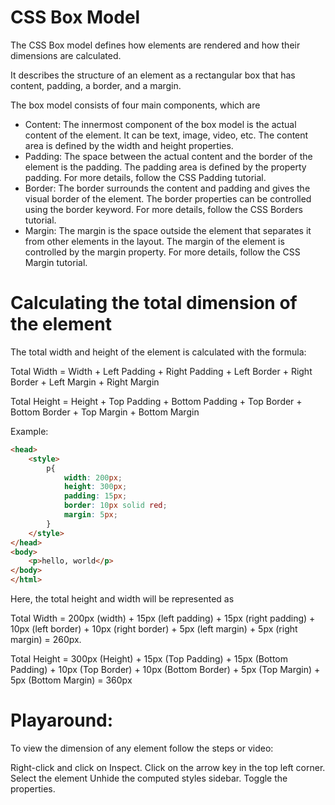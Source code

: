 # CSS Box Model
The CSS Box model defines how elements are rendered and how their dimensions are calculated.

It describes the structure of an element as a rectangular box that has content, padding, a border, and a margin.

The box model consists of four main components, which are

- Content:
The innermost component of the box model is the actual content of the element. It can be text, image, video, etc.
The content area is defined by the width and height properties.
- Padding:
The space between the actual content and the border of the element is the padding.
The padding area is defined by the property padding. For more details, follow the CSS Padding tutorial.
- Border:
The border surrounds the content and padding and gives the visual border of the element.
The border properties can be controlled using the border keyword. For more details, follow the CSS Borders tutorial.
- Margin:
The margin is the space outside the element that separates it from other elements in the layout.
The margin of the element is controlled by the margin property. For more details, follow the CSS Margin tutorial.
 


# Calculating the total dimension of the element
The total width and height of the element is calculated with the formula:

Total Width = Width + Left Padding + Right Padding + Left Border + Right Border + Left Margin + Right Margin

Total Height = Height + Top Padding + Bottom Padding + Top Border + Bottom Border + Top Margin + Bottom Margin

Example:

```html
<head>
    <style>
        p{
            width: 200px;
            height: 300px;
            padding: 15px;
            border: 10px solid red;
            margin: 5px;
        }
    </style>
</head>
<body>
    <p>hello, world</p>
</body>
</html>
```
Here, the total height and width will be represented as

Total Width = 200px (width) + 15px (left padding) + 15px (right padding) + 10px (left border) + 10px (right border) + 5px (left margin) + 5px (right margin) = 260px.

Total Height = 300px (Height) + 15px (Top Padding) + 15px (Bottom Padding) + 10px (Top Border) + 10px (Bottom Border) + 5px (Top Margin) + 5px (Bottom Margin) = 360px

 

# Playaround:
To view the dimension of any element follow the steps or video:

Right-click and click on Inspect.
Click on the arrow key in the top left corner.
Select the element
Unhide the computed styles sidebar.
Toggle the properties.
